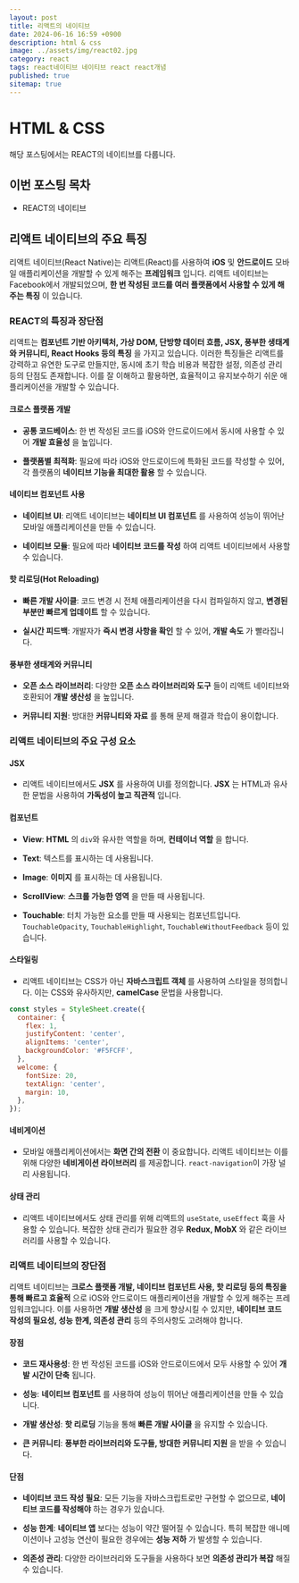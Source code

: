```yaml
---
layout: post
title: 리액트의 네이티브
date: 2024-06-16 16:59 +0900
description: html & css
image: ../assets/img/react02.jpg
category: react
tags: react네이티브 네이티브 react react개념
published: true
sitemap: true
---
```


# HTML & CSS
해당 포스팅에서는 REACT의 네이티브를 다룹니다.  <br />


## __이번 포스팅 목차__
* REACT의 네이티브 <br/>

## __리액트 네이티브의 주요 특징__<br/>
리액트 네이티브(React Native)는 리액트(React)를 사용하여 __iOS__ 및 __안드로이드__ 모바일 애플리케이션을 개발할 수 있게 해주는 __프레임워크__ 입니다. 리액트 네이티브는 Facebook에서 개발되었으며, __한 번 작성된 코드를 여러 플랫폼에서 사용할 수 있게 해주는 특징__ 이 있습니다.

### __REACT의 특징과 장단점__
리액트는 __컴포넌트 기반 아키텍처, 가상 DOM, 단방향 데이터 흐름, JSX, 풍부한 생태계와 커뮤니티, React Hooks 등의 특징__ 을 가지고 있습니다. 이러한 특징들은 리액트를 강력하고 유연한 도구로 만들지만, 동시에 초기 학습 비용과 복잡한 설정, 의존성 관리 등의 단점도 존재합니다. 이를 잘 이해하고 활용하면, 효율적이고 유지보수하기 쉬운 애플리케이션을 개발할 수 있습니다.

#### __크로스 플랫폼 개발__

* __공통 코드베이스__: 한 번 작성된 코드를 iOS와 안드로이드에서 동시에 사용할 수 있어 __개발 효율성__ 을 높입니다.

* __플랫폼별 최적화__: 필요에 따라 iOS와 안드로이드에 특화된 코드를 작성할 수 있어, 각 플랫폼의 __네이티브 기능을 최대한 활용__ 할 수 있습니다.

#### __네이티브 컴포넌트 사용__

* __네이티브 UI__: 리액트 네이티브는 __네이티브 UI 컴포넌트__ 를 사용하여 성능이 뛰어난 모바일 애플리케이션을 만들 수 있습니다.

* __네이티브 모듈__: 필요에 따라 __네이티브 코드를 작성__ 하여 리액트 네이티브에서 사용할 수 있습니다.

#### __핫 리로딩(Hot Reloading)__

* __빠른 개발 사이클__: 코드 변경 시 전체 애플리케이션을 다시 컴파일하지 않고, __변경된 부분만 빠르게 업데이트__ 할 수 있습니다.

* __실시간 피드백__: 개발자가 __즉시 변경 사항을 확인__ 할 수 있어, __개발 속도__ 가 빨라집니다.

#### __풍부한 생태계와 커뮤니티__

* __오픈 소스 라이브러리__: 다양한 __오픈 소스 라이브러리와 도구__ 들이 리액트 네이티브와 호환되어 __개발 생산성__ 을 높입니다.

* __커뮤니티 지원__: 방대한 __커뮤니티와 자료__ 를 통해 문제 해결과 학습이 용이합니다.

### __리액트 네이티브의 주요 구성 요소__

#### __JSX__

* 리액트 네이티브에서도 __JSX__ 를 사용하여 UI를 정의합니다. __JSX__ 는 HTML과 유사한 문법을 사용하여 __가독성이 높고 직관적__ 입니다.

#### __컴포넌트__

* __View__: __HTML__ 의 `div`와 유사한 역할을 하며, __컨테이너 역할__ 을 합니다.

* __Text__: 텍스트를 표시하는 데 사용됩니다.

* __Image__: __이미지__ 를 표시하는 데 사용됩니다.

* __ScrollView__: __스크롤 가능한 영역__ 을 만들 때 사용됩니다.

* __Touchable__: 터치 가능한 요소를 만들 때 사용되는 컴포넌트입니다. `TouchableOpacity`, `TouchableHighlight`, `TouchableWithoutFeedback` 등이 있습니다.

#### __스타일링__

* 리액트 네이티브는 CSS가 아닌 __자바스크립트 객체__ 를 사용하여 스타일을 정의합니다. 이는 CSS와 유사하지만, __camelCase__ 문법을 사용합니다.

```javascript
const styles = StyleSheet.create({
  container: {
    flex: 1,
    justifyContent: 'center',
    alignItems: 'center',
    backgroundColor: '#F5FCFF',
  },
  welcome: {
    fontSize: 20,
    textAlign: 'center',
    margin: 10,
  },
});
```

#### __네비게이션__

* 모바일 애플리케이션에서는 __화면 간의 전환__ 이 중요합니다. 리액트 네이티브는 이를 위해 다양한 __네비게이션 라이브러리__ 를 제공합니다. `react-navigation`이 가장 널리 사용됩니다.

#### __상태 관리__

* 리액트 네이티브에서도 상태 관리를 위해 리액트의 `useState`, `useEffect` 훅을 사용할 수 있습니다. 복잡한 상태 관리가 필요한 경우 __Redux, MobX__ 와 같은 라이브러리를 사용할 수 있습니다.

### __리액트 네이티브의 장단점__
리액트 네이티브는 __크로스 플랫폼 개발, 네이티브 컴포넌트 사용, 핫 리로딩 등의 특징을 통해 빠르고 효율적__ 으로 iOS와 안드로이드 애플리케이션을 개발할 수 있게 해주는 프레임워크입니다. 이를 사용하면 __개발 생산성__ 을 크게 향상시킬 수 있지만, __네이티브 코드 작성의 필요성, 성능 한계, 의존성 관리__ 등의 주의사항도 고려해야 합니다.

#### __장점__
* __코드 재사용성__: 한 번 작성된 코드를 iOS와 안드로이드에서 모두 사용할 수 있어 __개발 시간이 단축__ 됩니다.

* __성능__: __네이티브 컴포넌트__ 를 사용하여 성능이 뛰어난 애플리케이션을 만들 수 있습니다.

* __개발 생산성__: __핫 리로딩__ 기능을 통해 __빠른 개발 사이클__ 을 유지할 수 있습니다.

* __큰 커뮤니티__: __풍부한 라이브러리와 도구들, 방대한 커뮤니티 지원__ 을 받을 수 있습니다.

#### __단점__
* __네이티브 코드 작성 필요__: 모든 기능을 자바스크립트로만 구현할 수 없으므로, __네이티브 코드를 작성해야__ 하는 경우가 있습니다.

* __성능 한계__: __네이티브 앱__ 보다는 성능이 약간 떨어질 수 있습니다. 특히 복잡한 애니메이션이나 고성능 연산이 필요한 경우에는 __성능 저하__ 가 발생할 수 있습니다.

* __의존성 관리__: 다양한 라이브러리와 도구들을 사용하다 보면 __의존성 관리가 복잡__ 해질 수 있습니다.